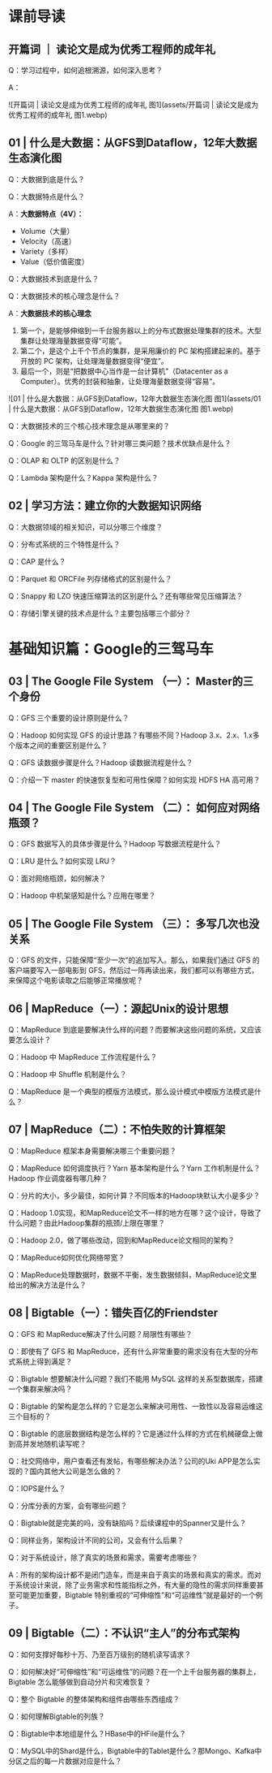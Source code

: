 # 课前导读

## 开篇词 ｜ 读论文是成为优秀工程师的成年礼

Q：学习过程中，如何追根溯源，如何深入思考？

A：

![开篇词 | 读论文是成为优秀工程师的成年礼 图1](assets/开篇词 | 读论文是成为优秀工程师的成年礼 图1.webp)

## 01 | 什么是大数据：从GFS到Dataflow，12年大数据生态演化图

Q：大数据到底是什么？

Q：大数据特点是什么？

A：**大数据特点（4V）：**

- Volume（大量）
- Velocity（高速）
- Variety（多样）
- Value（低价值密度）

Q：大数据技术到底是什么？

Q：大数据技术的核心理念是什么？

A：**大数据技术的核心理念**

1. 第一个，是能够伸缩到一千台服务器以上的分布式数据处理集群的技术。大型集群让处理海量数据变得“可能”。
2. 第二个，是这个上千个节点的集群，是采用廉价的 PC 架构搭建起来的。基于开放的 PC 架构，让处理海量数据变得“便宜”。
3. 最后一个，则是“把数据中心当作是一台计算机”（Datacenter as a Computer）。优秀的封装和抽象，让处理海量数据变得“容易”。

![01 | 什么是大数据：从GFS到Dataflow，12年大数据生态演化图 图1](assets/01 | 什么是大数据：从GFS到Dataflow，12年大数据生态演化图 图1.webp)

Q：大数据技术的三个核心技术理念是从哪里来的？

Q：Google 的三驾马车是什么？针对哪三类问题？技术优缺点是什么？

Q：OLAP 和 OLTP 的区别是什么？

Q：Lambda 架构是什么？Kappa 架构是什么？

## 02 | 学习方法：建立你的大数据知识网络

Q：大数据领域的相关知识，可以分哪三个维度？

Q：分布式系统的三个特性是什么？

Q：CAP 是什么？

Q：Parquet 和 ORCFile 列存储格式的区别是什么？

Q：Snappy 和 LZO 快速压缩算法的区别是什么？还有哪些常见压缩算法？

Q：存储引擎关键的技术点是什么？主要包括哪三个部分？

# 基础知识篇：Google的三驾马车

## 03 | The Google File System （一）： Master的三个身份

Q：GFS 三个重要的设计原则是什么？

Q：Hadoop 如何实现 GFS 的设计思路？有哪些不同？Hadoop 3.x、2.x、1.x多个版本之间的重要区别是什么？

Q：GFS 读数据步骤是什么？Hadoop 读数据流程是什么？

Q：介绍一下 master 的快速恢复型和可用性保障？如何实现 HDFS HA 高可用？

## 04 | The Google File System （二）： 如何应对网络瓶颈？

Q：GFS 数据写入的具体步骤是什么？Hadoop 写数据流程是什么？

Q：LRU 是什么？如何实现 LRU？

Q：面对网络瓶颈，如何解决？

Q：Hadoop 中机架感知是什么？应用在哪里？

## 05 | The Google File System （三）： 多写几次也没关系

Q：GFS 的文件，只能保障“至少一次”的追加写入。那么，如果我们通过 GFS 的客户端要写入一部电影到 GFS，然后过一阵再读出来，我们都可以有哪些方式，来保障这个电影读取之后能够正常播放呢？

## 06 | MapReduce（一）：源起Unix的设计思想

Q：MapReduce 到底是要解决什么样的问题？而要解决这些问题的系统，又应该要怎么设计？

Q：Hadoop 中 MapReduce 工作流程是什么？

Q：Hadoop 中 Shuffle 机制是什么？

Q：MapReduce 是一个典型的模版方法模式，那么设计模式中模版方法模式是什么？

## 07 | MapReduce（二）：不怕失败的计算框架

Q：MapReduce 框架本身需要解决哪三个重要问题？

Q：MapReduce 如何调度执行？Yarn 基本架构是什么？Yarn 工作机制是什么？Hadoop 作业调度器有哪几种？

Q：分片的大小，多少最佳，如何计算？不同版本的Hadoop块默认大小是多少？

Q：Hadoop 1.0实现，和MapReduce论文不一样的地方在哪？这个设计，导致了什么问题？由此Hadoop集群的瓶颈/上限在哪里？

Q：Hadoop 2.0，做了哪些改动，回到和MapReduce论文相同的架构？

Q：MapReduce如何优化网络带宽？

Q：MapReduce处理数据时，数据不平衡，发生数据倾斜，MapReduce论文里给出的解决方法是什么？

## 08 | Bigtable（一）：错失百亿的Friendster

Q：GFS 和 MapReduce解决了什么问题？局限性有哪些？

Q：即使有了 GFS 和 MapReduce，还有什么非常重要的需求没有在大型的分布式系统上得到满足？

Q：Bigtable 想要解决什么问题？我们不能用 MySQL 这样的关系型数据库，搭建一个集群来解决吗？

Q：Bigtable 的架构是怎么样的？它是怎么来解决可用性、一致性以及容易运维这三个目标的？

Q：Bigtable 的底层数据结构是怎么样的？它是通过什么样的方式在机械硬盘上做到高并发地随机读写呢？

Q：社交网络中，用户查看还有发帖，有哪些解决办法？公司的Uki APP是怎么实现的？国内其他大公司是怎么做的？

Q：IOPS是什么？

Q：分库分表的方案，会有哪些问题？

Q：Bigtable就是完美的吗，没有缺陷吗？后续课程中的Spanner又是什么？

Q：同样业务，架构设计不同的公司，又会有什么后果？

Q：对于系统设计，除了真实的场景和需求，需要考虑哪些？

A：所有的架构设计都不是闭门造车，而是来自于真实的场景和真实的需求。而对于系统设计来说，除了业务需求和性能指标之外，有大量的隐性的需求同样重要甚至可能更加重要，Bigtable 特别重视的“可伸缩性”和“可运维性”就是最好的一个例子。

## 09 | Bigtable（二）：不认识“主人”的分布式架构

Q：如何支撑好每秒十万、乃至百万级别的随机读写请求？

Q：如何解决好“可伸缩性”和“可运维性”的问题？在一个上千台服务器的集群上，Bigtable 怎么能够做到自动分片和灾难恢复？

Q：整个 Bigtable 的整体架构和组件由哪些东西组成？

Q：如何理解Bigtable的列族？

Q：Bigtable中本地组是什么？HBase中的HFile是什么？

Q：MySQL中的Shard是什么，Bigtable中的Tablet是什么？那Mongo、Kafka中分区之后的每一片数据对应是什么？

